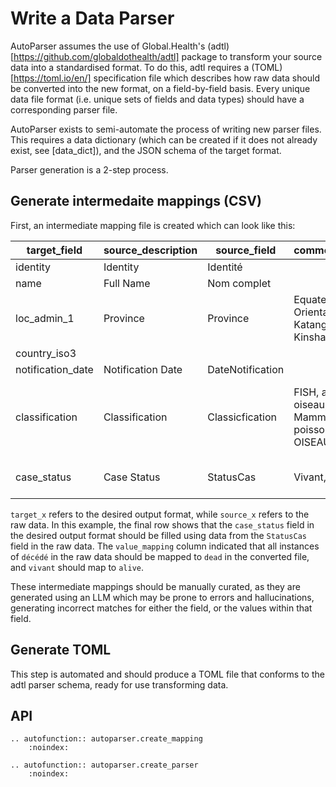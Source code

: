 # Write a Data Parser

AutoParser assumes the use of Global.Health's (adtl)[https://github.com/globaldothealth/adtl]
package to transform your source data into a standardised format. To do this, adtl requires a
(TOML)[https://toml.io/en/] specification file which describes how raw data should be
converted into the new format, on a field-by-field basis. Every unique data file format
(i.e. unique sets of fields and data types) should have a corresponding parser file.

AutoParser exists to semi-automate the process of writing new parser files. This requires
a data dictionary (which can be created if it does not already exist, see [data_dict]),
and the JSON schema of the target format.

Parser generation is a 2-step process. 

## Generate intermedaite mappings (CSV)
First, an intermediate mapping file is created which can look like this:

| target_field      | source_description | source_field     | common_values                                            | target_values                                              | value_mapping                                                                            |
|-------------------|--------------------|------------------|----------------------------------------------------------|------------------------------------------------------------|------------------------------------------------------------------------------------------|
| identity          | Identity           | Identité         |                                                          |                                                            |                                                                                          |
| name              | Full Name          | Nom complet      |                                                          |                                                            |                                                                                          |
| loc_admin_1       | Province           | Province         | Equateur, Orientale, Katanga, Kinshasa                   |                                                            |                                                                                          |
| country_iso3      |                    |                  |                                                          |                                                            |                                                                                          |
| notification_date | Notification Date  | DateNotification |                                                          |                                                            |                                                                                          |
| classification    | Classification     | Classicfication  | FISH, amphibie, oiseau, Mammifère, poisson, REPT, OISEAU | mammal, bird, reptile, amphibian, fish, invertebrate, None | mammifère=mammal, rept=reptile, fish=fish, oiseau=bird, amphibie=amphibian, poisson=fish |
| case_status       | Case Status        | StatusCas        | Vivant, Décédé                                           | alive, dead, unknown, None                                 | décédé=dead, vivant=alive                                                                |

`target_x` refers to the desired output format, while `source_x` refers to the raw data.
In this example, the final row shows that the `case_status` field in the desired output
format should be filled using data from the `StatusCas` field in the raw data. The `value_mapping`
column indicated that all instances of `décédé` in the raw data should be mapped to `dead`
in the converted file, and `vivant` should map to `alive`.

These intermediate mappings should be manually curated, as they are generated using an
LLM which may be prone to errors and hallucinations, generating incorrect matches for either
the field, or the values within that field.

## Generate TOML

This step is automated and should produce a TOML file that conforms to the adtl parser
schema, ready for use transforming data.

## API

```{eval-rst}
.. autofunction:: autoparser.create_mapping
    :noindex:

.. autofunction:: autoparser.create_parser
    :noindex:
```